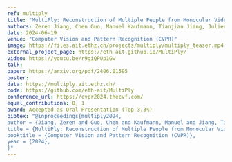 ```yaml
---
ref: multiply
title: "MultiPly: Reconstruction of Multiple People from Monocular Video in the Wild"
authors: Zeren Jiang, Chen Guo, Manuel Kaufmann, Tianjian Jiang, Julien Valentin, Otmar Hilliges, Jie Song
date: 2024-06-19
venue: "Computer Vision and Pattern Recognition (CVPR)"
image: https://files.ait.ethz.ch/projects/multiply/multiply_teaser.mp4
external_project_page: https://eth-ait.github.io/MultiPly/
video: https://youtu.be/r9giQPUp1Gw
talk: 
paper: https://arxiv.org/pdf/2406.01595
poster: 
data: https://multiply.ait.ethz.ch/ 
code: https://github.com/eth-ait/MultiPly
conference_url: https://cvpr2024.thecvf.com/
equal_contributions: 0, 1
award: Accepted as Oral Presentation (Top 3.3%)
bibtex: "@inproceedings{multiply2024,
author = {Jiang, Zeren and Guo, Chen and Kaufmann, Manuel and Jiang, Tianjian and Valentin, Julien and Hilliges, Otmar and Song, Jie}, 
title = {MultiPly: Reconstruction of Multiple People from Monocular Video in the Wild}, 
booktitle = {Computer Vision and Pattern Recognition (CVPR)},
year = {2024},
}"
---
```

